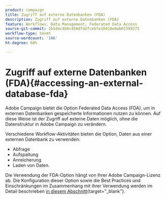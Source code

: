 ```yaml
---
product: campaign
title: Zugriff auf externe Datenbanken (FDA)
description: Zugriff auf externe Datenbanken (FDA)
feature: Workflows, Data Management, Federated Data Access
source-git-commit: 2b1dec4b9c456df4dfcebfe10d18e0ab01599275
workflow-type: tm+mt
source-wordcount: '106'
ht-degree: 68%

---
```


# Zugriff auf externe Datenbanken (FDA){#accessing-an-external-database-fda}

Adobe Campaign bietet die Option Federated Data Access (FDA), um in externen Datenbanken gespeicherte Informationen nutzen zu können. Auf diese Weise ist der Zugriff auf externe Daten möglich, ohne die Datenstruktur in Adobe Campaign zu verändern.

Verschiedene Workflow-Aktivitäten bieten die Option, Daten aus einer externen Datenbank zu verwenden:

* Abfrage
* Aufspaltung
* Anreicherung
* Laden von Daten.

Die Verwendung der FDA-Option hängt von Ihrer Adobe Campaign-Lizenz ab. Die Konfiguration dieser Option sowie die Best Practices und Einschränkungen im Zusammenhang mit ihrer Verwendung werden im Detail beschrieben [in diesem Abschnitt](https://experienceleague.adobe.com/docs/campaign/campaign-v8/connect/fda.html?lang=de){target=&quot;_blank&quot;}.
